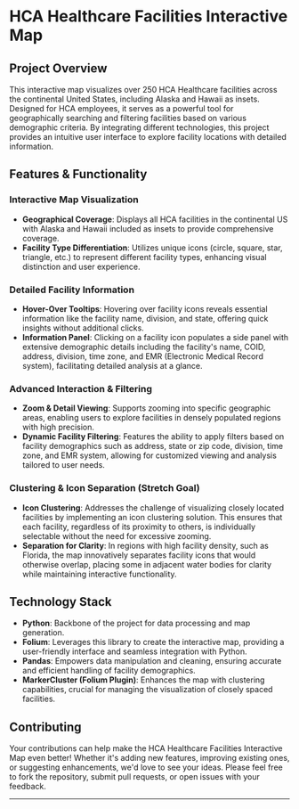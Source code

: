 
# HCA Healthcare Facilities Interactive Map

## Project Overview
This interactive map visualizes over 250 HCA Healthcare facilities across the continental United States, including Alaska and Hawaii as insets. Designed for HCA employees, it serves as a powerful tool for geographically searching and filtering facilities based on various demographic criteria. By integrating different technologies, this project provides an intuitive user interface to explore facility locations with detailed information.

## Features & Functionality

### Interactive Map Visualization
- **Geographical Coverage**: Displays all HCA facilities in the continental US with Alaska and Hawaii included as insets to provide comprehensive coverage.
- **Facility Type Differentiation**: Utilizes unique icons (circle, square, star, triangle, etc.) to represent different facility types, enhancing visual distinction and user experience.

### Detailed Facility Information
- **Hover-Over Tooltips**: Hovering over facility icons reveals essential information like the facility name, division, and state, offering quick insights without additional clicks.
- **Information Panel**: Clicking on a facility icon populates a side panel with extensive demographic details including the facility's name, COID, address, division, time zone, and EMR (Electronic Medical Record system), facilitating detailed analysis at a glance.

### Advanced Interaction & Filtering
- **Zoom & Detail Viewing**: Supports zooming into specific geographic areas, enabling users to explore facilities in densely populated regions with high precision.
- **Dynamic Facility Filtering**: Features the ability to apply filters based on facility demographics such as address, state or zip code, division, time zone, and EMR system, allowing for customized viewing and analysis tailored to user needs.

### Clustering & Icon Separation (Stretch Goal)
- **Icon Clustering**: Addresses the challenge of visualizing closely located facilities by implementing an icon clustering solution. This ensures that each facility, regardless of its proximity to others, is individually selectable without the need for excessive zooming.
- **Separation for Clarity**: In regions with high facility density, such as Florida, the map innovatively separates facility icons that would otherwise overlap, placing some in adjacent water bodies for clarity while maintaining interactive functionality.

## Technology Stack
- **Python**: Backbone of the project for data processing and map generation.
- **Folium**: Leverages this library to create the interactive map, providing a user-friendly interface and seamless integration with Python.
- **Pandas**: Empowers data manipulation and cleaning, ensuring accurate and efficient handling of facility demographics.
- **MarkerCluster (Folium Plugin)**: Enhances the map with clustering capabilities, crucial for managing the visualization of closely spaced facilities.

## Contributing
Your contributions can help make the HCA Healthcare Facilities Interactive Map even better! Whether it's adding new features, improving existing ones, or suggesting enhancements, we'd love to see your ideas. Please feel free to fork the repository, submit pull requests, or open issues with your feedback.


---
